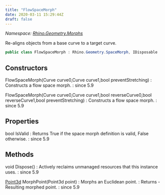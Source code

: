 ```yaml
---
title: "FlowSpaceMorph"
date: 2020-03-11 15:29:44Z
draft: false
---
```


*Namespace: [Rhino.Geometry.Morphs](../)*

Re-aligns objects from a base curve to a target curve.
```cs
public class FlowSpaceMorph : Rhino.Geometry.SpaceMorph, IDisposable
```
## Constructors

FlowSpaceMorph(Curve curve0,Curve curve1,bool preventStretching)
: Constructs a flow space morph.
: since 5.9

FlowSpaceMorph(Curve curve0,Curve curve1,bool reverseCurve0,bool reverseCurve1,bool preventStretching)
: Constructs a flow space morph.
: since 5.9
## Properties

bool IsValid
: Returns True if the space morph definition is valid, False otherwise.
: since 5.9
## Methods

void Dispose()
: Actively reclaims unmanaged resources that this instance uses.
: since 5.9

[Point3d](/rhinocommon/rhino/geometry/point3d/) MorphPoint(Point3d point)
: Morphs an Euclidean point.
: Returns - Resulting morphed point.
: since 5.9
